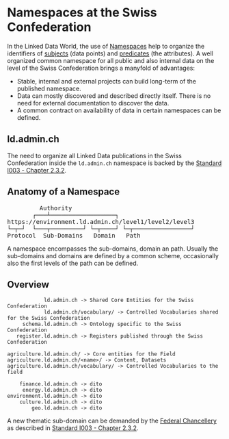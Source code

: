 # Namespaces at the Swiss Confederation

In the Linked Data World, the use of [Namespaces](/technology/glossary/#namespace) help to organize the identifiers of [subjects](/technology/glossary/) (data points) and [predicates](/technology/glossary/) (the attributes). A well organized common namespace for all public and also internal data on the level of the Swiss Confederation brings a manyfold of advantages:

* Stable, internal and external projects can build long-term of the published namespace.
* Data can mostly discovered and described directly itself. There is no need for external documentation to discover the data.
* A common contract on availability of data in certain namespaces can be defined.

## ld.admin.ch

The need to organize all Linked Data publications in the Swiss Confederation inside the `ld.admin.ch` namespace is backed by the [Standard I003 - Chapter 2.3.2](https://www.bk.admin.ch/bk/de/home/digitale-transformation-ikt-lenkung/ikt-vorgaben/standards/i003-domain_name_system_dns.html). 

## Anatomy of a Namespace

<pre>
         Authority
       ┌───┴──────────────────┐ 
https://environment.ld.admin.ch/level1/level2/level3
└─┬─┘  └───┬─────────┘ └─┬────┘ └─┬────────────────┘
Protocol  Sub-Domains   Domain   Path
</pre>

A namespace encompasses the sub-domains, domain an path. Usually the sub-domains and domains are defined by a common scheme, occasionally also the first levels of the path can be defined.

## Overview
```
            ld.admin.ch -> Shared Core Entities for the Swiss Confederation
            ld.admin.ch/vocabulary/ -> Controlled Vocabularies shared for the Swiss Confederation         
     schema.ld.admin.ch -> Ontology specific to the Swiss Confederation
   register.ld.admin.ch -> Registers published through the Swiss Confederation

agriculture.ld.admin.ch/ -> Core entities for the Field
agriculture.ld.admin.ch/<name>/ -> Content, Datasets
agriculture.ld.admin.ch/vocabulary/ -> Controlled Vocabularies to the field

    finance.ld.admin.ch -> dito
     energy.ld.admin.ch -> dito
environment.ld.admin.ch -> dito
    culture.ld.admin.ch -> dito
        geo.ld.admin.ch -> dito
```

A new thematic sub-domain can be demanded by the [Federal Chancellery](https://ld.admin.ch/FCh) as described in [Standard I003 - Chapter 2.3.2](https://www.bk.admin.ch/bk/de/home/digitale-transformation-ikt-lenkung/ikt-vorgaben/standards/i003-domain_name_system_dns.html).
